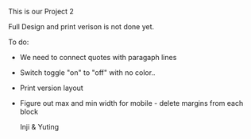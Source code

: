This is our Project 2

Full Design and print verison is not done yet.

To do:
- We need to connect quotes with paragaph lines
- Switch toggle "on" to "off" with no color..
- Print version layout
- Figure out max and min width for mobile - delete margins from each block

  Inji & Yuting
